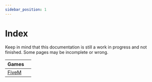 ```yaml
---
sidebar_position: 1
---
```

# Index

Keep in mind that this documentation is still a work in progress and not finished.
Some pages may be incomplete or wrong.

|Games||
|----|----|
| [FiveM](/docs/category/fivem) ||

